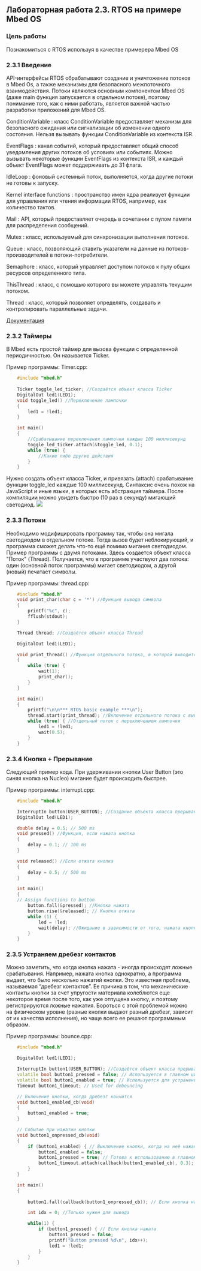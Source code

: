 ## Лабораторная работа 2.3. RTOS на примере Mbed OS
### Цель работы
Познакомиться с RTOS используя в качестве примерера Mbed OS

### 2.3.1 Введение
API-интерфейсы RTOS обрабатывают создание и уничтожение потоков в Mbed Os, а также механизмы для безопасного межпоточного взаимодействия. Потоки являются основным компонентом Mbed OS (даже main функция запускается в отдельном потоке), поэтому понимание того, как с ними работать, является важной частью разработки приложений для Mbed OS.

ConditionVariable : класс ConditionVariable предоставляет механизм для безопасного ожидания или сигнализации об изменении одного состояния. Нельзя вызывать функции ConditionVariable из контекста ISR.

EventFlags : канал событий, который предоставляет общий способ уведомления других потоков об условиях или событиях. Можно вызывать некоторые функции EventFlags из контекста ISR, и каждый объект EventFlags может поддерживать до 31 флага.

IdleLoop : фоновый системный поток, выполняется, когда другие потоки не готовы к запуску.

Kernel interface functions : пространство имен ядра реализует функции для управления или чтения информации RTOS, например, как количество тактов.

Mail : API, который предоставляет очередь в сочетании с пулом памяти для распределения сообщений.

Mutex : класс, используемый для синхронизации выполнения потоков.

Queue : класс, позволяющий ставить указатели на данные из потоков-производителей в потоки-потребители.

Semaphore : класс, который управляет доступом потоков к пулу общих ресурсов определенного типа.

ThisThread : класс, с помощью которого вы можете управлять текущим потоком.

Thread : класс, который позволяет определять, создавать и контролировать параллельные задачи.

[Документация](https://os.mbed.com/handbook/RTOS#implementation)
### 2.3.2 Таймеры
В Mbed есть простой таймер для вызова функции с определенной периодичностью. Он называется Ticker.

Пример программы:
Timer.cpp:
```C++
    #include "mbed.h"
	
	Ticker toggle_led_ticker; //Создаётся объект класса Ticker 
	DigitalOut led1(LED1);
	void toggle_led() //Переключение лампочки
	{
		led1 = !led1;
	}

	int main()
	{
		//Срабатывание переключения лампочки каждые 100 миллисекунд
		toggle_led_ticker.attach(&toggle_led, 0.1);
		while (true) {
			//Какие либо другие действия
		}
	}
```
Нужно создать объект класса Ticker, и привязать (attach) срабатывание функции toggle_led каждые 100 миллисекунд. Синтаксис очень похож на JavaScript и иные языки, в которых есть абстракция таймера. 
После компиляции можно увидеть быстро (10 раз в секунду) мигающий светодиод.
![](img/1.jpg)
### 2.3.3 Потоки
Необходимо модифицировать программу так, чтобы она мигала светодиодом в отдельном потоке. Тогда вызов будет неблокирующий, и программа сможет делать что-то ещё помимо мигания светодиодом.
Пример программы с двумя потоками. Здесь создается объект класса "Поток" (Thread). Получается, что в программе участвуют два потока: один (основной поток программы) мигает светодиодом, а другой (новый) печатает символы.

Пример программы:
thread.cpp:
```C++
    #include "mbed.h"
	void print_char(char c = '*') //Функция вывода символа
	{
		printf("%c", c);
		fflush(stdout);
	}

	Thread thread; //Создаётся объект класса Thread

	DigitalOut led1(LED1);

	void print_thread() //Функция отдельного потока, в которой выводится символ
	{
		while (true) {
			wait(1);
			print_char();
		}
	}

	int main()
	{
		printf("\n\n*** RTOS basic example ***\n");
		thread.start(print_thread); //Включение отдельного потока с выводом символа
		while (true) { //Отдельный поток с переключением лампочки
			led1 = !led1;
			wait(0.5);
		}
	}
```
### 2.3.4 Кнопка + Прерывание
Следующий пример кода. При удерживании кнопки User Button (это синяя кнопка на Nucleo) мигание будет происходить быстрее.

Пример программы:
interrupt.cpp:
```C++
	#include "mbed.h"

	InterruptIn button(USER_BUTTON); //Создание объекта класса прерывания
	DigitalOut led(LED1);

	double delay = 0.5; // 500 ms
	void pressed() //Функция, если нажата кнопка
	{
		delay = 0.1; // 100 ms
	}

	void released() //Если отжата кнопка
	{
		delay = 0.5; // 500 ms
	}

	int main()
	{
	// Assign functions to button
		button.fall(&pressed); //Кнопка нажата
		button.rise(&released); // Кнопка отжата
		while (1) {
			led = !led;
			wait(delay); //Ожидание в зависимости от того, нажата кнопка или нет
		}
	}
```
### 2.3.5 Устраняем дребезг контактов
Можно заметить, что когда кнопка нажата - иногда происходят ложные срабатывания. Например, нажата кнопка однократно, а программа выдает, что было несколько нажатий кнопки. Это известная проблема, называемая “дребезг контактов”. Ее причина в том, что механические контакты кнопки за счет упругости материала колеблются еще некоторое время после того, как уже отпущена кнопку, и поэтому регистрируются ложные нажатия. Бороться с этой проблемой можно на физическом уровне (разные кнопки выдают разный дребезг, зависит от их качества исполнения), но чаще всего ее решают программным образом.

Пример программы:
bounce.cpp:
```C++
	#include "mbed.h"

	DigitalOut led1(LED1);

	InterruptIn button1(USER_BUTTON); //Создаётся объект класса прерывания
	volatile bool button1_pressed = false; // Используется в главном цикле
	volatile bool button1_enabled = true; // Используется для устранения дребезга
	Timeout button1_timeout; // Used for debouncing

	// Включение кнопки, когда дребезг кончится
	void button1_enabled_cb(void)
	{
		button1_enabled = true;
	}

	// Событие при нажатии кнопки
	void button1_onpressed_cb(void)
	{
		if (button1_enabled) { // Выключение кнопки, когда на неё нажали
			button1_enabled = false;
			button1_pressed = true; // Готова к использованию в главном цилке
			button1_timeout.attach(callback(button1_enabled_cb), 0.3); // Включение через 300 миллисекунд
		}
	}

	int main()
	{
		
		button1.fall(callback(button1_onpressed_cb)); // Если кнопка нажата, вызов события

		int idx = 0; //Только нужен для вывода

		while(1) {
			if (button1_pressed) { // Если кнопка нажата
				button1_pressed = false;
				printf("Button pressed %d\n", idx++);
				led1 = !led1;
			}
		}
	}
```